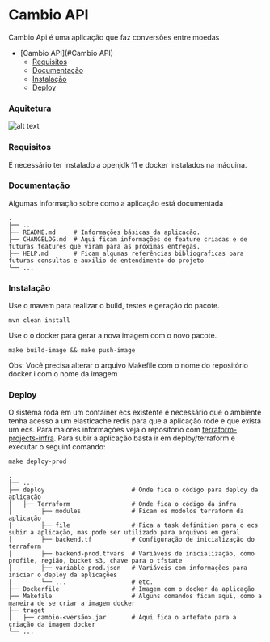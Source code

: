 # Cambio API
Cambio Api é uma aplicação que faz conversões entre moedas 

- [Cambio API](#Cambio API)
    - [Requisitos](#requisitos)
    - [Documentação](#documentao)
    - [Instalação](#instalao)
    - [Deploy](#deploy)

### Aquitetura
![alt text](https://github.com/eduardosanson/cambio/blob/feature/conversao-moeda/doc/image/arquitetura.png?raw=true)


### Requisitos
É necessário ter instalado a openjdk 11 e docker instalados na máquina.

### Documentação
Algumas informação sobre como a aplicação está documentada 

    .
    ├── ...
    ├── README.md     # Informações básicas da aplicação.
    ├── CHANGELOG.md  # Aqui ficam informações de feature criadas e de futuras features que viram para as próximas entregas.
    ├── HELP.md       # Ficam algumas referências bibliograficas para futuras consultas e auxilio de entendimento do projeto                
    └── ...

### Instalação
Use o mavem para realizar o build, testes e geração do pacote.

```shell script
mvn clean install
```
Use o o docker para gerar a nova imagem com o novo pacote.
```shell script
make build-image && make push-image
```
Obs: Você precisa alterar o arquivo Makefile com o nome do repositório docker i com o nome da imagem

### Deploy
O sistema roda em um container ecs existente é necessário que o ambiente tenha acesso a um elasticache redis para que a aplicação rode e que exista um ecs.
Para maiores informações veja o repositorio com [terraform-projects-infra](https://github.com/eduardosanson/terraform-projects-infra).
Para subir a aplicação basta ir em deploy/terraform e executar o seguint comando:

```shell script
make deploy-prod
```
    .
    ├── ...
    ├── deploy                        # Onde fica o código para deploy da aplicação
    │   ├── Terraform                 # Onde fica o código da infra
    │        ├── modules              # Ficam os modolos terraform da aplicação
    |        ├── file                 # Fica a task definition para o ecs subir a aplicação, mas pode ser utilizado para arquivos em geral
    │        ├── backend.tf           # Configuração de inicialização do terraform
    │        ├── backend-prod.tfvars  # Variáveis de inicialização, como profile, região, bucket s3, chave para o tfstate 
    │        ├── variable-prod.json   # Variáveis com informações para iniciar o deploy da aplicações
    |        └── ...                  # etc.
    ├── Dockerfile                    # Imagem com o docker da aplicação
    ├── Makefile                      # Alguns comandos ficam aqui, como a maneira de se criar a imagem docker
    ├── traget
    |   ├── cambio-<versão>.jar       # Aqui fica o artefato para a criação da imagem docker                 
    └── ...